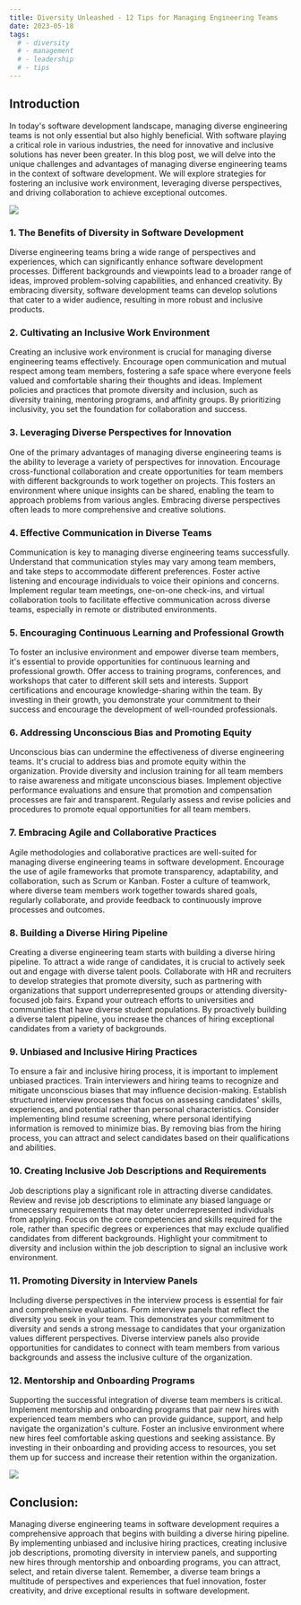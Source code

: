 ```yaml
---
title: Diversity Unleashed - 12 Tips for Managing Engineering Teams
date: 2023-05-18
tags: 
  # - diversity
  # - management
  # - leadership
  # - tips
---
```


## Introduction

In today's software development landscape, managing diverse engineering teams is not only essential but also highly beneficial. With software playing a critical role in various industries, the need for innovative and inclusive solutions has never been greater. In this blog post, we will delve into the unique challenges and advantages of managing diverse engineering teams in the context of software development. We will explore strategies for fostering an inclusive work environment, leveraging diverse perspectives, and driving collaboration to achieve exceptional outcomes.

![](/images/div-1.jpg)

### 1. The Benefits of Diversity in Software Development

   Diverse engineering teams bring a wide range of perspectives and experiences, which can significantly enhance software development processes. Different backgrounds and viewpoints lead to a broader range of ideas, improved problem-solving capabilities, and enhanced creativity. By embracing diversity, software development teams can develop solutions that cater to a wider audience, resulting in more robust and inclusive products.

### 2. Cultivating an Inclusive Work Environment

   Creating an inclusive work environment is crucial for managing diverse engineering teams effectively. Encourage open communication and mutual respect among team members, fostering a safe space where everyone feels valued and comfortable sharing their thoughts and ideas. Implement policies and practices that promote diversity and inclusion, such as diversity training, mentoring programs, and affinity groups. By prioritizing inclusivity, you set the foundation for collaboration and success.


### 3. Leveraging Diverse Perspectives for Innovation

   One of the primary advantages of managing diverse engineering teams is the ability to leverage a variety of perspectives for innovation. Encourage cross-functional collaboration and create opportunities for team members with different backgrounds to work together on projects. This fosters an environment where unique insights can be shared, enabling the team to approach problems from various angles. Embracing diverse perspectives often leads to more comprehensive and creative solutions.

### 4. Effective Communication in Diverse Teams

   Communication is key to managing diverse engineering teams successfully. Understand that communication styles may vary among team members, and take steps to accommodate different preferences. Foster active listening and encourage individuals to voice their opinions and concerns. Implement regular team meetings, one-on-one check-ins, and virtual collaboration tools to facilitate effective communication across diverse teams, especially in remote or distributed environments.

### 5. Encouraging Continuous Learning and Professional Growth

   To foster an inclusive environment and empower diverse team members, it's essential to provide opportunities for continuous learning and professional growth. Offer access to training programs, conferences, and workshops that cater to different skill sets and interests. Support certifications and encourage knowledge-sharing within the team. By investing in their growth, you demonstrate your commitment to their success and encourage the development of well-rounded professionals.

### 6. Addressing Unconscious Bias and Promoting Equity

   Unconscious bias can undermine the effectiveness of diverse engineering teams. It's crucial to address bias and promote equity within the organization. Provide diversity and inclusion training for all team members to raise awareness and mitigate unconscious biases. Implement objective performance evaluations and ensure that promotion and compensation processes are fair and transparent. Regularly assess and revise policies and procedures to promote equal opportunities for all team members.

### 7. Embracing Agile and Collaborative Practices

   Agile methodologies and collaborative practices are well-suited for managing diverse engineering teams in software development. Encourage the use of agile frameworks that promote transparency, adaptability, and collaboration, such as Scrum or Kanban. Foster a culture of teamwork, where diverse team members work together towards shared goals, regularly collaborate, and provide feedback to continuously improve processes and outcomes.

### 8. Building a Diverse Hiring Pipeline

   Creating a diverse engineering team starts with building a diverse hiring pipeline. To attract a wide range of candidates, it is crucial to actively seek out and engage with diverse talent pools. Collaborate with HR and recruiters to develop strategies that promote diversity, such as partnering with organizations that support underrepresented groups or attending diversity-focused job fairs. Expand your outreach efforts to universities and communities that have diverse student populations. By proactively building a diverse talent pipeline, you increase the chances of hiring exceptional candidates from a variety of backgrounds.

### 9. Unbiased and Inclusive Hiring Practices

   To ensure a fair and inclusive hiring process, it is important to implement unbiased practices. Train interviewers and hiring teams to recognize and mitigate unconscious biases that may influence decision-making. Establish structured interview processes that focus on assessing candidates' skills, experiences, and potential rather than personal characteristics. Consider implementing blind resume screening, where personal identifying information is removed to minimize bias. By removing bias from the hiring process, you can attract and select candidates based on their qualifications and abilities.

### 10. Creating Inclusive Job Descriptions and Requirements

Job descriptions play a significant role in attracting diverse candidates. Review and revise job descriptions to eliminate any biased language or unnecessary requirements that may deter underrepresented individuals from applying. Focus on the core competencies and skills required for the role, rather than specific degrees or experiences that may exclude qualified candidates from different backgrounds. Highlight your commitment to diversity and inclusion within the job description to signal an inclusive work environment.

### 11. Promoting Diversity in Interview Panels

Including diverse perspectives in the interview process is essential for fair and comprehensive evaluations. Form interview panels that reflect the diversity you seek in your team. This demonstrates your commitment to diversity and sends a strong message to candidates that your organization values different perspectives. Diverse interview panels also provide opportunities for candidates to connect with team members from various backgrounds and assess the inclusive culture of the organization.

### 12. Mentorship and Onboarding Programs

Supporting the successful integration of diverse team members is critical. Implement mentorship and onboarding programs that pair new hires with experienced team members who can provide guidance, support, and help navigate the organization's culture. Foster an inclusive environment where new hires feel comfortable asking questions and seeking assistance. By investing in their onboarding and providing access to resources, you set them up for success and increase their retention within the organization.

![](/images/div-2.jpg)

## Conclusion:

Managing diverse engineering teams in software development requires a comprehensive approach that begins with building a diverse hiring pipeline. By implementing unbiased and inclusive hiring practices, creating inclusive job descriptions, promoting diversity in interview panels, and supporting new hires through mentorship and onboarding programs, you can attract, select, and retain diverse talent. Remember, a diverse team brings a multitude of perspectives and experiences that fuel innovation, foster creativity, and drive exceptional results in software development.
